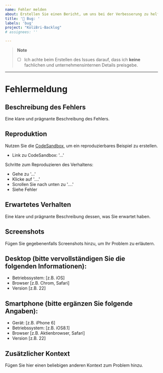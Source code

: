 ```yaml
---
name: Fehler melden
about: Erstellen Sie einen Bericht, um uns bei der Verbesserung zu helfen.
title: '🐞 Bug: '
labels: 'bug'
project: "KoliBri-Backlog"
# assignees: ''

---
```


> **Note**
> - [ ] Ich achte beim Erstellen des Issues darauf, dass ich **keine** fachlichen und unternehmensinternen Details preisgebe.

---

# Fehlermeldung

## Beschreibung des Fehlers
Eine klare und prägnante Beschreibung des Fehlers.

## Reproduktion

Nutzen Sie die [CodeSandbox](https://codesandbox.io/s/inspiring-firefly-teqjmn), um ein reproduzierbares Beispiel zu erstellen.

- Link zu CodeSandbox: '...'

Schritte zum Reproduzieren des Verhaltens:
- Gehe zu '...'
- Klicke auf '....'
- Scrollen Sie nach unten zu '....'
- Siehe Fehler

## Erwartetes Verhalten
Eine klare und prägnante Beschreibung dessen, was Sie erwartet haben.

## Screenshots
Fügen Sie gegebenenfalls Screenshots hinzu, um Ihr Problem zu erläutern.

## Desktop (bitte vervollständigen Sie die folgenden Informationen):
- Betriebssystem: [z.B. iOS]
- Browser [z.B. Chrom, Safari]
- Version [z.B. 22]

## Smartphone (bitte ergänzen Sie folgende Angaben):
- Gerät: [z.B. iPhone 6]
- Betriebssystem: [z.B. iOS8.1]
- Browser [z.B. Aktienbrowser, Safari]
- Version [z.B. 22]

## Zusätzlicher Kontext
Fügen Sie hier einen beliebigen anderen Kontext zum Problem hinzu.
